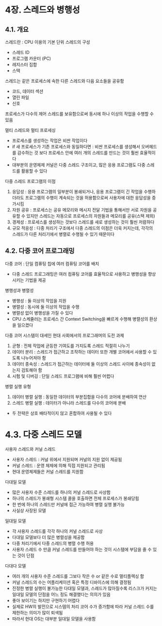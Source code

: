 # 4장. 스레드와 병행성

## 4.1. 개요
스레드란 : CPU 이용의 기본 단위
스레드의 구성
- 스레드 ID
- 프로그램 카운터 (PC)
- 레지스터 집합
- 스택

스레드는 같은 프로세스에 속한 다른 스레드와 다음 요소들을 공유함
- 코드, 데이터 섹션
- 열린 파일
- 신호

프로세스가 다수의 제어 스레드를 보유함으로써 동시에 하나 이상의 작업을 수행할 수 있음

멀티 스레드와 멀티 프로세싱
- 프로세스를 생성하는 작업은 비싼 작업이다
- if 새 프로세스가 기존 프로세스와 동일하다면 : 비싼 프로세스를 생성해서 오버헤드를 감수하는 것 보다 프로세스 안에 여러 개의 스레드를 만드는 것이 훨씬 효율적이다
- 대부분의 운영체제 커널은 다중 스레드 구조이고, 많은 응용 프로그램도 다중 스레드를 활용할 수 있다

다중 스레드 프로그램의 이점
1. 응답성 : 응용 프로그램의 일부분이 봉쇄되거나, 응용 프로그램이 긴 작업을 수행하더라도 프로그램의 수행이 계속되는 것을 허용함으로써 사용자에 대한 응답성을 증가시킴
2. 자원 공유 : 프로세스는 공유 메모리와 메시지 전달 기법을 통해서만 서로 자원을 공유할 수 있지만 스레드는 자동으로 프로세스의 자원들과 메모리를 공유(스택 제외)
3. 경제성 : 프로세스를 생성하는 것보다 스레드를 새로 생성하는 것이 훨씬 저렴하다
4. 규모 적응성 : 다중 처리기 구조에서 다중 스레드의 이점은 더욱 커지는데, 각각의 스레드가 다른 처리기에서 병렬로 수행될 수 있기 때문이다

## 4.2. 다중 코어 프로그래밍
다중 코어 : 단일 컴퓨팅 칩에 여러 컴퓨팅 코어를 배치
- 다중 스레드 프로그래밍은 여러 컴퓨팅 코어를 효율적으로 사용하고 병행성을 향상시키는 기법을 제공

병행성과 병렬성
- 병행성 : 둘 이상의 작업을 지원
- 병렬성 : 동시에 둘 이상의 작업을 수행
- 병렬성 없이 병행성을 가질 수 있다
- CPU 스케쥴러는 프로세스 간 Context Switching을 빠르게 수행해 병렬성의 환상을 일으켰다

다중 코어 시스템이 대세인 현대 사회에서의 프로그래머의 도전 과제
1. 균형 : 전체 작업에 균등한 기여도를 가지도록 스레드 적절히 나누기
2. 데이터 분리 : 스레드가 접근하고 조작하는 데이터 또한 개별 코어에서 사용할 수 있도록 나누어져야 함
3. 데이터 종속성 : 스레드가 접근하는 데이터에 둘 이상의 스레드 사이에 종속성이 없는지 검토해야 함
4. 시험 및 디버깅 : 단일 스레드 프로그램에 비해 훨씬 어렵다

병렬 실행 유형
1. 데이터 병렬 실행 : 동일한 데이터의 부분집합을 다수의 코어에 분배하여 연산
2. 스레드 병렬 실행 : 데이터가 아니라 스레드를 다수의 코어에 분배
- 두 전략은 상호 배타적이지 않고 혼합하여 사용될 수 있다

# 4.3. 다중 스레드 모델
사용자 스레드와 커널 스레드
- 사용자 스레드 : 커널 위에서 지원되며 커널의 지원 없이 제공됨
- 커널 스레드 : 운영 체제에 의해 직접 지원되고 관리됨
- 현대 운영체제들은 커널 스레드를 지원함

다대일 모델
- 많은 사용자 수준 스레드를 하나의 커널 스레드로 사상함
- 하나의 스레드가 봉쇄형 시스템 콜을 호출하면 전체 프로세스가 봉쇄당힘
- 한 번에 하나의 스레드만 커널에 접근 가능하여 병렬 실행 불가능
- 사실상 사장된 모델

일대일 모델
- 각 사용자 스레드를 각각 하나의 커널 스레드로 사상
- 다대일 모델보다 더 많은 병렬성을 제공함
- 다중 처리기에서 다중 스레드의 병렬 수행 허용
- 사용자 스레드 수 만큼 커널 스레드를 만들어야 하는 것이 시스템에 부담을 줄 수 있는 것이 단점

다대다 모델
- 여러 개의 사용자 수준 스레드를 그보다 작은 수 or 같은 수로 멀티플렉싱 함
- 커널 스레드의 수는 어플리케이션 혹은 특정 디바이스에 의해 결정됨
- 진정한 병렬 실행이 불가능한 다대일 모델과, 스레드가 많아질수록 리스크가 커지는 일대일 모델의 단점을 어느 정도 해결했다는 의의가 있음
- 좋아 보이기는 하지만 구현하기 어렵다
- 실제로 HW의 발전으로 시스템의 처리 코어 수가 증가함에 따라 커널 스레드 수를 제한하는 의미가 많이 퇴색됨
- 따라서 현대 OS는 대부분 일대일 모델을 사용함

